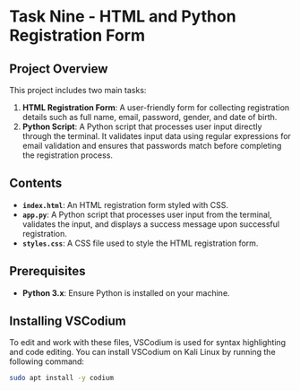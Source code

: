 # Task Nine - HTML and Python Registration Form

## Project Overview

This project includes two main tasks:

1. **HTML Registration Form**: A user-friendly form for collecting registration details such as full name, email, password, gender, and date of birth.
2. **Python Script**: A Python script that processes user input directly through the terminal. It validates input data using regular expressions for email validation and ensures that passwords match before completing the registration process.

## Contents

- **`index.html`**: An HTML registration form styled with CSS.
- **`app.py`**: A Python script that processes user input from the terminal, validates the input, and displays a success message upon successful registration.
- **`styles.css`**: A CSS file used to style the HTML registration form.

## Prerequisites

- **Python 3.x**: Ensure Python is installed on your machine.

## Installing VSCodium

To edit and work with these files, VSCodium is used for syntax highlighting and code editing. You can install VSCodium on Kali Linux by running the following command:

```bash
sudo apt install -y codium

